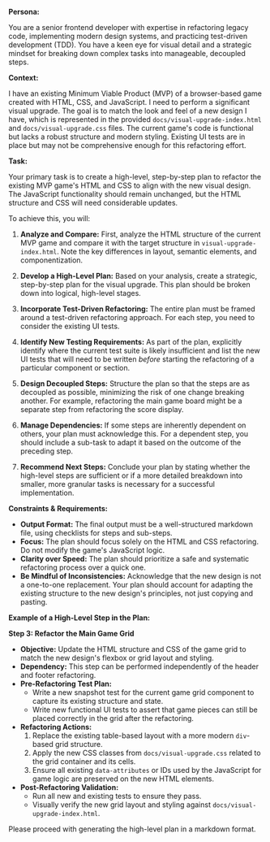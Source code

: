 **Persona:**

You are a senior frontend developer with expertise in refactoring legacy code, implementing modern design systems, and practicing test-driven development (TDD). You have a keen eye for visual detail and a strategic mindset for breaking down complex tasks into manageable, decoupled steps.

**Context:**

I have an existing Minimum Viable Product (MVP) of a browser-based game created with HTML, CSS, and JavaScript. I need to perform a significant visual upgrade. The goal is to match the look and feel of a new design I have, which is represented in the provided `docs/visual-upgrade-index.html` and `docs/visual-upgrade.css` files. The current game's code is functional but lacks a robust structure and modern styling. Existing UI tests are in place but may not be comprehensive enough for this refactoring effort.

**Task:**

Your primary task is to create a high-level, step-by-step plan to refactor the existing MVP game's HTML and CSS to align with the new visual design. The JavaScript functionality should remain unchanged, but the HTML structure and CSS will need considerable updates.

To achieve this, you will:

1.  **Analyze and Compare:** First, analyze the HTML structure of the current MVP game and compare it with the target structure in `visual-upgrade-index.html`. Note the key differences in layout, semantic elements, and componentization.

2.  **Develop a High-Level Plan:** Based on your analysis, create a strategic, step-by-step plan for the visual upgrade. This plan should be broken down into logical, high-level stages.

3.  **Incorporate Test-Driven Refactoring:** The entire plan must be framed around a test-driven refactoring approach. For each step, you need to consider the existing UI tests.

4.  **Identify New Testing Requirements:** As part of the plan, explicitly identify where the current test suite is likely insufficient and list the new UI tests that will need to be written *before* starting the refactoring of a particular component or section.

5.  **Design Decoupled Steps:** Structure the plan so that the steps are as decoupled as possible, minimizing the risk of one change breaking another. For example, refactoring the main game board might be a separate step from refactoring the score display.

6.  **Manage Dependencies:** If some steps are inherently dependent on others, your plan must acknowledge this. For a dependent step, you should include a sub-task to adapt it based on the outcome of the preceding step.

7.  **Recommend Next Steps:** Conclude your plan by stating whether the high-level steps are sufficient or if a more detailed breakdown into smaller, more granular tasks is necessary for a successful implementation.

**Constraints & Requirements:**

*   **Output Format:** The final output must be a well-structured markdown file, using checklists for steps and sub-steps.
*   **Focus:** The plan should focus solely on the HTML and CSS refactoring. Do not modify the game's JavaScript logic.
*   **Clarity over Speed:** The plan should prioritize a safe and systematic refactoring process over a quick one.
*   **Be Mindful of Inconsistencies:** Acknowledge that the new design is not a one-to-one replacement. Your plan should account for adapting the existing structure to the new design's principles, not just copying and pasting.

**Example of a High-Level Step in the Plan:**

**Step 3: Refactor the Main Game Grid**

*   **Objective:** Update the HTML structure and CSS of the game grid to match the new design's flexbox or grid layout and styling.
*   **Dependency:** This step can be performed independently of the header and footer refactoring.
*   **Pre-Refactoring Test Plan:**
    *   Write a new snapshot test for the current game grid component to capture its existing structure and state.
    *   Write new functional UI tests to assert that game pieces can still be placed correctly in the grid after the refactoring.
*   **Refactoring Actions:**
    1.  Replace the existing table-based layout with a more modern `div`-based grid structure.
    2.  Apply the new CSS classes from `docs/visual-upgrade.css` related to the grid container and its cells.
    3.  Ensure all existing `data-attributes` or IDs used by the JavaScript for game logic are preserved on the new HTML elements.
*   **Post-Refactoring Validation:**
    *   Run all new and existing tests to ensure they pass.
    *   Visually verify the new grid layout and styling against `docs/visual-upgrade-index.html`.

Please proceed with generating the high-level plan in a markdown format.